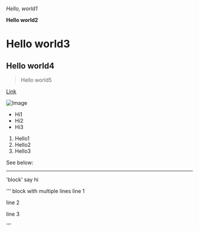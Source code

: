 *Hello, world1*

**Hello world2**

# Hello world3

## Hello world4

> Hello world5


[Link](https://joy002.github.io/CSE15L-Lab/)

![Image](https://joy002.github.io/CSE15L-Lab/#hello-world4.png)

* Hi1
* Hi2
* Hi3

1. Hello1
2. Hello2
3. Hello3

See below:

---

'block' say hi

'''
block with multiple lines
line 1

line 2

line 3

'''
